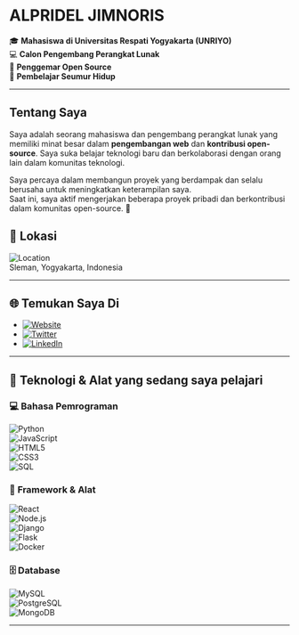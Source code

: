 # **ALPRIDEL JIMNORIS**

🎓 **Mahasiswa di Universitas Respati Yogyakarta (UNRIYO)**  
💻 **Calon Pengembang Perangkat Lunak**  
🚀 **Penggemar Open Source**  
🧠 **Pembelajar Seumur Hidup**  

---

## Tentang Saya
Saya adalah seorang mahasiswa dan pengembang perangkat lunak yang memiliki minat besar dalam **pengembangan web** dan **kontribusi open-source**. Saya suka belajar teknologi baru dan berkolaborasi dengan orang lain dalam komunitas teknologi.

Saya percaya dalam membangun proyek yang berdampak dan selalu berusaha untuk meningkatkan keterampilan saya.  
Saat ini, saya aktif mengerjakan beberapa proyek pribadi dan berkontribusi dalam komunitas open-source. 🌱

## 📍 **Lokasi**
![Location](https://img.shields.io/badge/Location-Sleman%2C%20Yogyakarta%2C%20Indonesia-blue?style=flat&logo=location-arrow)  
Sleman, Yogyakarta, Indonesia

---

## 🌐 **Temukan Saya Di**
- [![Website](https://img.shields.io/badge/Website-https%3A%2F%2Fgithub.com%2FwebsiteALL-blue?style=flat&logo=github)](https://github.com/websiteALL)
- [![Twitter](https://img.shields.io/badge/Twitter-@X_Mr_Alp-1DA1F2?style=flat&logo=twitter&logoColor=white)](https://twitter.com/X_Mr_Alp)
- [![LinkedIn](https://img.shields.io/badge/LinkedIn-ALPRIDEL%20JIMNORIS-0077B5?style=flat&logo=linkedin&logoColor=white)](https://www.linkedin.com/in/your-linkedin-url/)

---

## 🚀 **Teknologi & Alat yang sedang saya pelajari**

### 💻 **Bahasa Pemrograman**  
![Python](https://img.shields.io/badge/-Python-3776AB?logo=python&logoColor=white)  
![JavaScript](https://img.shields.io/badge/-JavaScript-F7DF1E?logo=javascript&logoColor=black)  
![HTML5](https://img.shields.io/badge/-HTML5-E34F26?logo=html5&logoColor=white)  
![CSS3](https://img.shields.io/badge/-CSS3-1572B6?logo=css3&logoColor=white)  
![SQL](https://img.shields.io/badge/-SQL-4479A1?logo=postgresql&logoColor=white)  

### 🔧 **Framework & Alat**  
![React](https://img.shields.io/badge/-React-61DAFB?logo=react&logoColor=black)  
![Node.js](https://img.shields.io/badge/-Node.js-339933?logo=node.js&logoColor=white)  
![Django](https://img.shields.io/badge/-Django-092E20?logo=django&logoColor=white)  
![Flask](https://img.shields.io/badge/-Flask-000000?logo=flask&logoColor=white)  
![Docker](https://img.shields.io/badge/-Docker-2496ED?logo=docker&logoColor=white)  

### 🗄️ **Database**  
![MySQL](https://img.shields.io/badge/-MySQL-4479A1?logo=mysql&logoColor=white)  
![PostgreSQL](https://img.shields.io/badge/-PostgreSQL-4169E1?logo=postgresql&logoColor=white)  
![MongoDB](https://img.shields.io/badge/-MongoDB-47A248?logo=mongodb&logoColor=white)  

---
